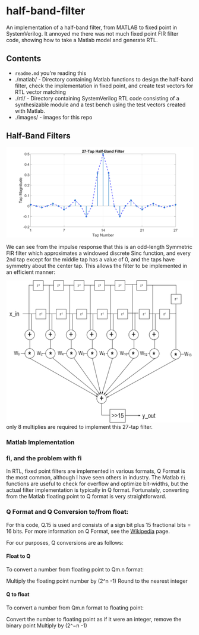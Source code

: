 # half-band-filter
An implementation of a half-band filter, from MATLAB to fixed point in SystemVerilog.  It annoyed me there was not much fixed point FIR filter code, showing how to take a Matlab model and generate RTL. 

## Contents

* `readme.md` you're reading this
* ./matlab/ - Directory containing Matlab functions to design the half-band filter, check the implementation in fixed point, and create test vectors for RTL vector matching
* ./rtl/ - Directory containing SystemVerilog RTL code consisting of a synthesizable module and a test bench using the test vectors created with Matlab.
* ./images/ - images for this repo

## Half-Band Filters

<img src="./images/half_band_filter_taps.png">

We can see from the impulse response that this is an odd-length Symmetric FIR filter which approximates a windowed discrete Sinc function, and every 2nd tap except for the middle tap has a value of 0, and the taps have symmetry about the center tap.  This allows the filter to be implemented in an efficient manner:

<img src="./images/hbfilter.png">
only 8 multiplies are required to implement this 27-tap filter.

### Matlab Implementation

### fi, and the problem with fi

In RTL, fixed point filters are implemented in various formats, Q Format is the most common, although I have seen others in industry.  The Matlab `fi` functions are useful to check for overflow and optimize bit-widths, but the actual filter implementation is typically in Q format.  Fortunately, converting from the Matlab floating point to Q format is very straightforward.

### Q Format and Q Conversion to/from float:
For this code, Q.15 is used and consists of a sign bit plus 15 fractional bits = 16 bits.  For more information on Q Format, see the [Wikipedia](https://en.wikipedia.org/w/index.php?title=Q_(number_format)) page.  

For our purposes, Q conversions are as follows:
#### Float to Q
To convert a number from floating point to Qm.n format:

Multiply the floating point number by (2^n -1)
Round to the nearest integer

#### Q to float
To convert a number from Qm.n format to floating point:

Convert the number to floating point as if it were an integer, remove the binary point
Multiply by (2^−n -1)
